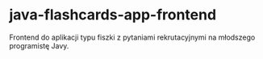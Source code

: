 # java-flashcards-app-frontend
Frontend do aplikacji typu fiszki z pytaniami rekrutacyjnymi na młodszego programistę Javy.
